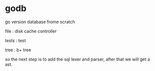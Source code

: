 # godb
go version database frome scratch

file : disk cache controller

tests : test

tree : b+ tree

so the next step is to add the sql lexer and parser, after that we will get a ast.
